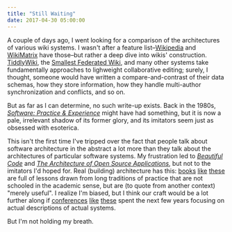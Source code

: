 ```yaml
---
title: "Still Waiting"
date: 2017-04-30 05:00:00
---
```


A couple of days ago,
I went looking for a comparison of the architectures of various wiki systems.
I wasn't after a feature list–[Wikipedia](https://en.wikipedia.org/wiki/Comparison_of_wiki_software)
and [WikiMatrix](http://www.wikimatrix.org/) have those–but rather
a deep dive into wikis' construction.
[TiddlyWiki](http://tiddlywiki.com/),
the [Smallest Federated Wiki](http://fed.wiki.org/),
and many other systems take fundamentally approaches to lighweight collaborative editing;
surely,
I thought,
someone would have written a compare-and-contrast of their data schemas,
how they store information,
how they handle multi-author synchronization and conflicts,
and so on.

But as far as I can determine,
no such write-up exists.
Back in the 1980s,
*[Software: Practice & Experience](http://onlinelibrary.wiley.com/journal/10.1002/(ISSN)1097-024X)*
might have had something,
but it is now a pale, irrelevant shadow of its former glory,
and its imitators seem just as obsessed with esoterica.

This isn't the first time I've tripped over the fact that
people talk about software architecture in the abstract
a lot more than they talk about the architectures of particular software systems.
My frustration led to *[Beautiful Code](https://www.amazon.com/Beautiful-Code-Leading-Programmers-Practice/dp/0596510047)*
and *[The Architecture of Open Source Applications](http://aosabook.org/)*,
but not to the imitators I'd hoped for.
Real (building) architecture has this:
[books](https://www.amazon.com/Houses-without-Names-Architectural-Classification/dp/1572339470/)
[like](https://www.amazon.com/Japanese-Architecture-Exploration-Elements-Forms/dp/4805313285/)
[these](https://www.amazon.com/Lessons-Vernacular-Architecture-Willi-Weber/dp/1844076008/)
are full of lessons drawn from long traditions of practice
that are not schooled in the academic sense,
but are (to quote from another context) "merely useful".
I realize I'm biased,
but I think our craft would be a lot further along
if [conferences](https://conferences.oreilly.com/software-architecture/sa-ny)
[like](https://www.sei.cmu.edu/saturn/2017/)
[these](https://www.cs.kent.ac.uk/events/2017/ECSA2017/)
spent the next few years focusing on actual descriptions of actual systems.

But I'm not holding my breath.
